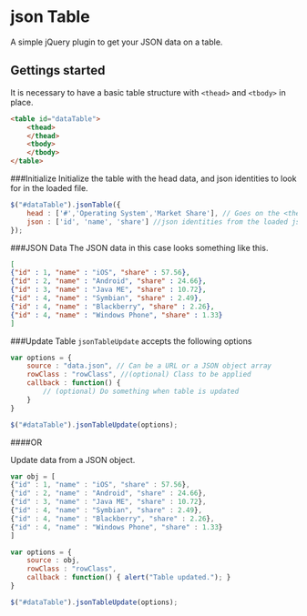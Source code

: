 json Table
=========

A simple jQuery plugin to get your JSON data on a table.

Gettings started
----------------
It is necessary to have a basic table structure with `<thead>` and `<tbody>` in place.
```html
<table id="dataTable">
	<thead>
	</thead>
	<tbody>
	</tbody>
</table>
```

###Initialize
Initialize the table with the head data, and json identities to look for in the loaded file.
```javascript
$("#dataTable").jsonTable({
	head : ['#','Operating System','Market Share'], // Goes on the <thead>
	json : ['id', 'name', 'share'] //json identities from the loaded json object
});
```

###JSON Data
The JSON data in this case looks something like this.
```json
[
{"id" : 1, "name" : "iOS", "share" : 57.56},
{"id" : 2, "name" : "Android", "share" : 24.66},
{"id" : 3, "name" : "Java ME", "share" : 10.72},
{"id" : 4, "name" : "Symbian", "share" : 2.49},
{"id" : 4, "name" : "Blackberry", "share" : 2.26},
{"id" : 4, "name" : "Windows Phone", "share" : 1.33}
]
```

###Update Table
`jsonTableUpdate` accepts the following options

```javascript
var options = {
	source : "data.json", // Can be a URL or a JSON object array
	rowClass : "rowClass", //(optional) Class to be applied
	callback : function() {
		// (optional) Do something when table is updated
	}
}

$("#dataTable").jsonTableUpdate(options);
```

####OR

Update data from a JSON object.
```javascript
var obj = [
{"id" : 1, "name" : "iOS", "share" : 57.56},
{"id" : 2, "name" : "Android", "share" : 24.66},
{"id" : 3, "name" : "Java ME", "share" : 10.72},
{"id" : 4, "name" : "Symbian", "share" : 2.49},
{"id" : 4, "name" : "Blackberry", "share" : 2.26},
{"id" : 4, "name" : "Windows Phone", "share" : 1.33}
]

var options = {
	source : obj,
	rowClass : "rowClass",
	callback : function() { alert("Table updated."); }
}

$("#dataTable").jsonTableUpdate(options);
```